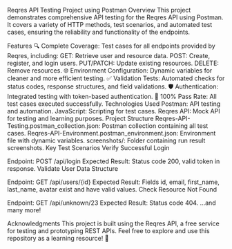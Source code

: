 Reqres API Testing Project using Postman
Overview
This project demonstrates comprehensive API testing for the Reqres API using Postman. It covers a variety of HTTP methods, test scenarios, and automated test cases, ensuring the reliability and functionality of the endpoints.

Features
🔍 Complete Coverage: Test cases for all endpoints provided by Reqres, including:
GET: Retrieve user and resource data.
POST: Create, register, and login users.
PUT/PATCH: Update existing resources.
DELETE: Remove resources.
🌐 Environment Configuration: Dynamic variables for cleaner and more efficient testing.
✅ Validation Tests: Automated checks for status codes, response structures, and field validations.
🛡️ Authentication: Integrated testing with token-based authentication.
🚀 100% Pass Rate: All test cases executed successfully.
Technologies Used
Postman: API testing and automation.
JavaScript: Scripting for test cases.
Reqres API: Mock API for testing and learning purposes.
Project Structure
Reqres-API-Testing.postman_collection.json: Postman collection containing all test cases.
Reqres-API-Environment.postman_environment.json: Environment file with dynamic variables.
screenshots/: Folder containing run result screenshots.
Key Test Scenarios
Verify Successful Login

Endpoint: POST /api/login
Expected Result: Status code 200, valid token in response.
Validate User Data Structure

Endpoint: GET /api/users/{id}
Expected Result: Fields id, email, first_name, last_name, avatar exist and have valid values.
Check Resource Not Found

Endpoint: GET /api/unknown/23
Expected Result: Status code 404.
...and many more!

Acknowledgments
This project is built using the Reqres API, a free service for testing and prototyping REST APIs.
Feel free to explore and use this repository as a learning resource! 🌟

